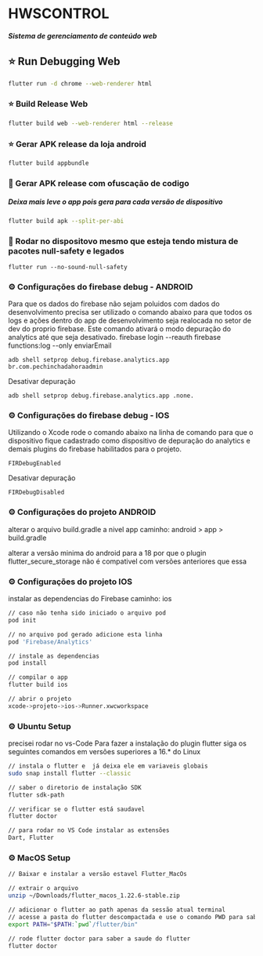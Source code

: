 # HWSCONTROL
##### Sistema de gerenciamento de conteúdo web

## :star: Run Debugging Web

```sh
flutter run -d chrome --web-renderer html
```

### :star: Build Release Web

```sh
flutter build web --web-renderer html --release
```

### :star: Gerar APK release da loja android

```sh
flutter build appbundle
```

### :star2: Gerar APK release com ofuscação de codigo
##### Deixa mais leve o app pois gera para cada versão de dispositivo

```sh
flutter build apk --split-per-abi
```

### :star2: Rodar no dispositovo mesmo que esteja tendo mistura de pacotes null-safety e legados
```
flutter run --no-sound-null-safety
``` 

### :gear: Configurações do firebase debug - ANDROID
Para que os dados do firebase não sejam poluidos com dados do desenvolvimento precisa ser utilizado o comando abaixo para que todos os logs e ações dentro do app de desenvolvimento seja realocada no setor de dev do proprio firebase. Este comando ativará o modo depuração do analytics até que seja desativado.
firebase login --reauth
firebase functions:log --only enviarEmail

```
adb shell setprop debug.firebase.analytics.app br.com.pechinchadahoraadmin
```

Desativar depuração

```
adb shell setprop debug.firebase.analytics.app .none.
```

### :gear: Configurações do firebase debug - IOS
Utilizando o Xcode rode o comando abaixo na linha de comando para que o dispositivo fique cadastrado como dispositivo de depuração do analytics e demais plugins do firebase habilitados para o projeto.

```
FIRDebugEnabled
```

Desativar depuração

```
FIRDebugDisabled
```



### :gear: Configurações do projeto ANDROID
alterar o arquivo build.gradle a nivel app
caminho: android > app > build.gradle

alterar a versão minima do android para a 18 por que o plugin flutter_secure_storage não é compativel com versões anteriores que essa

### :gear: Configurações do projeto IOS
instalar as dependencias do Firebase
caminho: ios

```sh
// caso não tenha sido iniciado o arquivo pod
pod init

// no arquivo pod gerado adicione esta linha
pod 'Firebase/Analytics'

// instale as dependencias
pod install

// compilar o app
flutter build ios

// abrir o projeto
xcode->projeto->ios->Runner.xwcworkspace
```

### :gear: Ubuntu Setup

precisei rodar no vs-Code
Para fazer a instalação do plugin flutter siga os seguintes comandos em versões superiores a 16.* do Linux

```sh
// instala o flutter e  já deixa ele em variaveis globais
sudo snap install flutter --classic

// saber o diretorio de instalação SDK
flutter sdk-path

// verificar se o flutter está saudavel
flutter doctor

// para rodar no VS Code instalar as extensões
Dart, Flutter
```

### :gear: MacOS Setup

```sh
// Baixar e instalar a versão estavel Flutter_MacOs

// extrair o arquivo 
unzip ~/Downloads/flutter_macos_1.22.6-stable.zip

// adicionar o flutter ao path apenas da sessão atual terminal
// acesse a pasta do flutter descompactada e use o comando PWD para saber o caminho completo da pasta
export PATH="$PATH:`pwd`/flutter/bin"

// rode flutter doctor para saber a saude do flutter
flutter doctor
```

